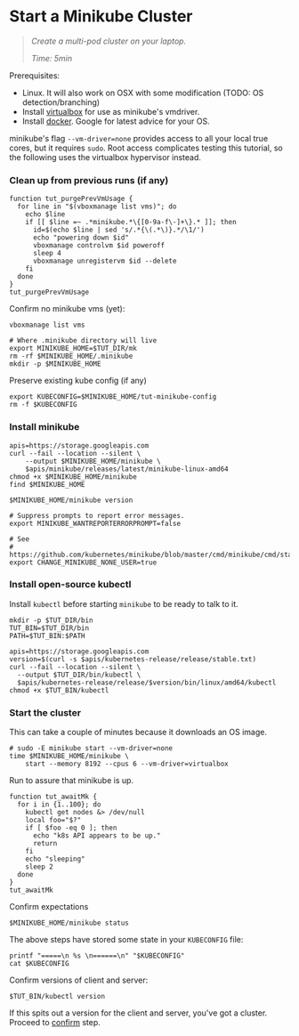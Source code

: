# Start a Minikube Cluster

> _Create a multi-pod cluster on your laptop._
>
> _Time: 5min_

Prerequisites:

 * Linux.  It will also work on OSX with some modification
   (TODO: OS detection/branching)
 * Install [virtualbox] for use as minikube's vmdriver.
 * Install [docker].  Google for latest advice for your OS.

minikube's flag `--vm-driver=none` provides access to
all your local true cores, but it requires `sudo`.
Root access complicates testing this tutorial, so the
following uses the virtualbox hypervisor instead.

[here]: https://github.com/kubernetes/minikube
[virtualbox]: https://www.virtualbox.org/
[docker]: https://docs.docker.com/engine/installation/linux/docker-ce/ubuntu/

### Clean up from previous runs (if any)

<!-- @purgePrevMk @test -->
```
function tut_purgePrevVmUsage {
  for line in "$(vboxmanage list vms)"; do
    echo $line
    if [[ $line =~ .*minikube.*\{[0-9a-f\-]+\}.* ]]; then
      id=$(echo $line | sed 's/.*{\(.*\)}.*/\1/')
      echo "powering down $id"
      vboxmanage controlvm $id poweroff
      sleep 4
      vboxmanage unregistervm $id --delete
    fi
  done
}
tut_purgePrevVmUsage
```

Confirm no minikube vms (yet):

<!-- @listVms @test -->
```
vboxmanage list vms
```

<!-- @removeOldMkState @test -->
```
# Where .minikube directory will live
export MINIKUBE_HOME=$TUT_DIR/mk
rm -rf $MINIKUBE_HOME/.minikube
mkdir -p $MINIKUBE_HOME
```

Preserve existing kube config (if any)

<!-- @useTmpKubeConfig @test -->
```
export KUBECONFIG=$MINIKUBE_HOME/tut-minikube-config
rm -f $KUBECONFIG
```

### Install minikube

<!-- @installMk @test -->
```
apis=https://storage.googleapis.com
curl --fail --location --silent \
    --output $MINIKUBE_HOME/minikube \
    $apis/minikube/releases/latest/minikube-linux-amd64
chmod +x $MINIKUBE_HOME/minikube
find $MINIKUBE_HOME
```

<!-- @confirmVersion @test -->
```
$MINIKUBE_HOME/minikube version
```

<!-- @defineMkEnvVars @test -->
```
# Suppress prompts to report error messages.
export MINIKUBE_WANTREPORTERRORPROMPT=false

# See
# https://github.com/kubernetes/minikube/blob/master/cmd/minikube/cmd/start.go#L315
export CHANGE_MINIKUBE_NONE_USER=true
```


### Install open-source kubectl

Install `kubectl` before starting `minikube` to be
ready to talk to it.

<!-- @mkTutBin @test -->
```
mkdir -p $TUT_DIR/bin
TUT_BIN=$TUT_DIR/bin
PATH=$TUT_BIN:$PATH
```

<!-- @downloadKubectl @test -->
```
apis=https://storage.googleapis.com
version=$(curl -s $apis/kubernetes-release/release/stable.txt)
curl --fail --location --silent \
  --output $TUT_DIR/bin/kubectl \
  $apis/kubernetes-release/release/$version/bin/linux/amd64/kubectl
chmod +x $TUT_BIN/kubectl
```

### Start the cluster

This can take a couple of minutes because
it downloads an OS image.

<!-- @startClusterOnMk @test -->
```
# sudo -E minikube start --vm-driver=none
time $MINIKUBE_HOME/minikube \
    start --memory 8192 --cpus 6 --vm-driver=virtualbox
```

Run to assure that minikube is up.

<!-- @waitForIt @test -->
```
function tut_awaitMk {
  for i in {1..100}; do
    kubectl get nodes &> /dev/null
    local foo="$?"
    if [ $foo -eq 0 ]; then
      echo "k8s API appears to be up."
      return
    fi
    echo "sleeping"
    sleep 2
  done
}
tut_awaitMk
```

Confirm expectations

<!-- @confirmUp @test -->
```
$MINIKUBE_HOME/minikube status
```

The above steps have stored some state
in your `KUBECONFIG` file:

<!-- @catKubeConfig @test -->
```
printf "=====\n %s \n======\n" "$KUBECONFIG"
cat $KUBECONFIG
```

Confirm versions of client and server:

<!-- @kubectlVersion @test -->
```
$TUT_BIN/kubectl version
```

If this spits out a version for the client and server,
you've got a cluster.  Proceed to
[confirm](/startCluster/confirm) step.
